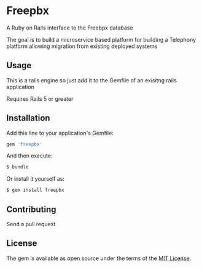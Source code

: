 # Freepbx

A Ruby on Rails interface to the Freebpx database

The goal is to build a microservice based platform for building a Telephony platform allowing migration from existing deployed systems

## Usage
This is a rails engine so just add it to the Gemfile of an exisitng rails application

Requires Rails 5 or greater

## Installation
Add this line to your application's Gemfile:

```ruby
gem 'freepbx'
```

And then execute:
```bash
$ bundle
```

Or install it yourself as:
```bash
$ gem install freepbx
```

## Contributing
Send a pull request

## License
The gem is available as open source under the terms of the [MIT License](http://opensource.org/licenses/MIT).
